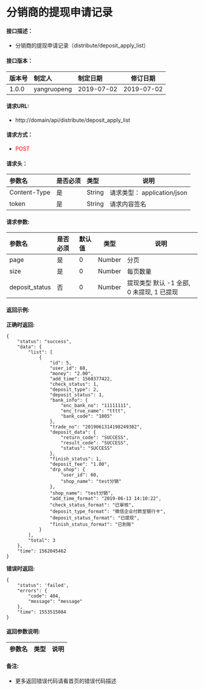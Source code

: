# 分销商的提现申请记录

#### 接口描述：

- 分销商的提现申请记录（distribute/deposit_apply_list）

#### 接口版本：

|版本号|制定人|制定日期|修订日期|
|:----|:-----|:-----| ---- |
|1.0.0 | yangruopeng  |2019-07-02 |  2019-07-02 |

#### 请求URL:

- http://domain/api/distribute/deposit_apply_list

#### 请求方式：

- <font color=red>POST</font>

#### 请求头：

|参数名|是否必须|类型|说明|
|:----  |:---|:-----|-----|
|Content-Type | 是  |String |请求类型： application/json   |
| token | 是  |String | 请求内容签名    |


#### 请求参数:

|参数名|是否必须|默认值|类型|说明|
| :----- | :--- | :-----  | -----  | ----- |
|  page | 是 | 0 | Number | 分页 |
|  size | 是 | 0 | Number | 每页数量 |
|  deposit_status | 否 | 0 | Number | 提现类型 默认 -1 全部, 0 未提现, 1 已提现 |

#### 返回示例:

**正确时返回:**

```
{
    "status": "success",
    "data": {
        "list": [
            {
                "id": 5,
                "user_id": 60,
                "money": "2.00",
                "add_time": 1560377422,
                "check_status": 1,
                "deposit_type": 2,
                "deposit_status": 1,
                "bank_info": {
                    "enc_bank_no": "11111111",
                    "enc_true_name": "tttt",
                    "bank_code": "1005"
                },
                "trade_no": "2019061314198249302",
                "deposit_data": {
                    "return_code": "SUCCESS",
                    "result_code": "SUCCESS",
                    "status": "SUCCESS"
                },
                "finish_status": 1,
                "deposit_fee": "1.00",
                "drp_shop": {
                    "user_id": 60,
                    "shop_name": "test分销"
                },
                "shop_name": "test分销",
                "add_time_format": "2019-06-13 14:10:22",
                "check_status_format": "已审核",
                "deposit_type_format": "微信企业付款至银行卡",
                "deposit_status_format": "已提现",
                "finish_status_format": "已到账"
            }
        ],
        "total": 3
    },
    "time": 1562045462
}
```

**错误时返回:**


```
{
    "status": 'failed',
    "errors": {
        "code": 404,
        "message": "message"
    },
    "time": 1553515084
}
```

#### 返回参数说明:

|参数名|类型|说明|
|:-----  |:-----|----- |



#### 备注:

- 更多返回错误代码请看首页的错误代码描述